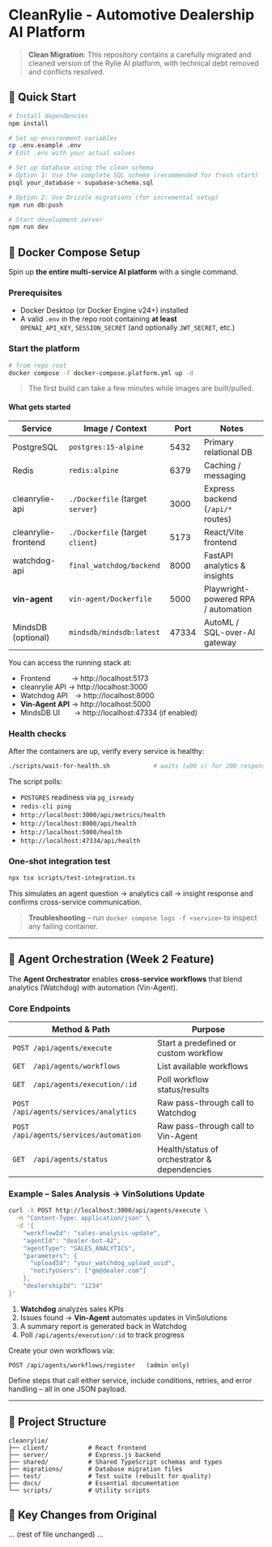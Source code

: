 # CleanRylie - Automotive Dealership AI Platform

> **Clean Migration**: This repository contains a carefully migrated and cleaned version of the Rylie AI platform, with technical debt removed and conflicts resolved.

## 🚀 Quick Start

```bash
# Install dependencies
npm install

# Set up environment variables
cp .env.example .env
# Edit .env with your actual values

# Set up database using the clean schema
# Option 1: Use the complete SQL schema (recommended for fresh start)
psql your_database < supabase-schema.sql

# Option 2: Use Drizzle migrations (for incremental setup)
npm run db:push

# Start development server
npm run dev
```

## 🐳 Docker Compose Setup

Spin up **the entire multi-service AI platform** with a single command.

### Prerequisites
* Docker Desktop (or Docker Engine v24+) installed  
* A valid `.env` in the repo root containing **at least**  
  `OPENAI_API_KEY`, `SESSION_SECRET` (and optionally `JWT_SECRET`, etc.)

### Start the platform

```bash
# from repo root
docker compose -f docker-compose.platform.yml up -d
```

> The first build can take a few minutes while images are built/pulled.

#### What gets started

| Service                | Image / Context                       | Port | Notes                                    |
|------------------------|---------------------------------------|------|------------------------------------------|
| PostgreSQL             | `postgres:15-alpine`                  | 5432 | Primary relational DB                    |
| Redis                  | `redis:alpine`                        | 6379 | Caching / messaging                      |
| cleanrylie-api         | `./Dockerfile` (target `server`)      | 3000 | Express backend (`/api/*` routes)        |
| cleanrylie-frontend    | `./Dockerfile` (target `client`)      | 5173 | React/Vite frontend                      |
| watchdog-api           | `final_watchdog/backend`              | 8000 | FastAPI analytics & insights             |
| **vin-agent**          | `vin-agent/Dockerfile`                | 5000 | Playwright-powered RPA / automation      |
| MindsDB (optional)     | `mindsdb/mindsdb:latest`              |47334 | AutoML / SQL-over-AI gateway             |

You can access the running stack at:

* Frontend   → http://localhost:5173  
* cleanrylie API → http://localhost:3000  
* Watchdog API → http://localhost:8000  
* **Vin-Agent API** → http://localhost:5000  
* MindsDB UI  → http://localhost:47334 (if enabled)

### Health checks

After the containers are up, verify every service is healthy:

```bash
./scripts/wait-for-health.sh            # waits (≤90 s) for 200 responses (now also checks vin-agent)
```

The script polls:

* `POSTGRES` readiness via `pg_isready`
* `redis-cli ping`
* `http://localhost:3000/api/metrics/health`
* `http://localhost:8000/api/health`
* `http://localhost:5000/health`
* `http://localhost:47334/api/health`

### One-shot integration test

```bash
npx tsx scripts/test-integration.ts
```

This simulates an agent question → analytics call → insight response and confirms cross-service communication.

> **Troubleshooting** – run `docker compose logs -f <service>` to inspect any failing container.

---

## 🧠 Agent Orchestration (Week 2 Feature)

The **Agent Orchestrator** enables **cross-service workflows** that blend analytics (Watchdog) with automation (Vin-Agent).

### Core Endpoints

| Method & Path | Purpose |
|---------------|---------|
| `POST /api/agents/execute` | Start a predefined or custom workflow |
| `GET  /api/agents/workflows` | List available workflows |
| `GET  /api/agents/execution/:id` | Poll workflow status/results |
| `POST /api/agents/services/analytics` | Raw pass-through call to Watchdog |
| `POST /api/agents/services/automation` | Raw pass-through call to Vin-Agent |
| `GET  /api/agents/status` | Health/status of orchestrator & dependencies |

### Example – Sales Analysis → VinSolutions Update

```bash
curl -X POST http://localhost:3000/api/agents/execute \
  -H "Content-Type: application/json" \
  -d '{
    "workflowId": "sales-analysis-update",
    "agentId": "dealer-bot-42",
    "agentType": "SALES_ANALYTICS",
    "parameters": {
      "uploadId": "your_watchdog_upload_uuid",
      "notifyUsers": ["gm@dealer.com"]
    },
    "dealershipId": "1234"
}'
```

1. **Watchdog** analyzes sales KPIs  
2. Issues found → **Vin-Agent** automates updates in VinSolutions  
3. A summary report is generated back in Watchdog  
4. Poll `/api/agents/execution/:id` to track progress

Create your own workflows via:

```http
POST /api/agents/workflows/register   (admin only)
```

Define steps that call either service, include conditions, retries, and error handling – all in one JSON payload.

---

## 📁 Project Structure

```
cleanrylie/
├── client/           # React frontend
├── server/           # Express.js backend  
├── shared/           # Shared TypeScript schemas and types
├── migrations/       # Database migration files
├── test/             # Test suite (rebuilt for quality)
├── docs/             # Essential documentation
└── scripts/          # Utility scripts
```

## 🔧 Key Changes from Original
... (rest of file unchanged) ...
